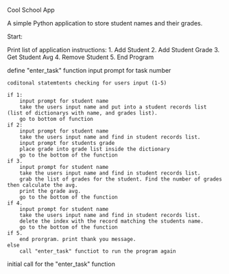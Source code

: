 Cool School App

A simple Python application to store student names and their grades.

Start:

Print list of application instructions:
    1. Add Student
    2. Add Student Grade
    3. Get Student Avg
    4. Remove Student
    5. End Program

define "enter_task" function
    input prompt for task number
    
    coditonal statemtents checking for users input (1-5)
    
    if 1:
        input prompt for student name
        take the users input name and put into a student records list (list of dictionarys with name, and grades list).
        go to bottom of function 
    if 2:
        input prompt for student name
        take the users input name and find in student records list.
        input prompt for students grade
        place grade into grade list inside the dictionary
        go to the bottom of the function
    if 3.
        input prompt for student name
        take the users input name and find in student records list.
        grab the list of grades for the student. Find the number of grades then calculate the avg.
        print the grade avg.
        go to the bottom of the function
    if 4.
        input prompt for student name
        take the users input name and find in student records list.
        delete the index with the record matching the students name.
        go to the bottom of the function
    if 5.
        end prorgram. print thank you message.
    else
        call "enter_task" functiot to run the program again

initial call for the "enter_task" function 
        
